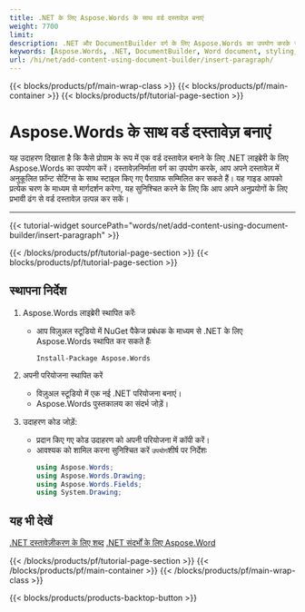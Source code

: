 ```yaml
---
title: .NET के लिए Aspose.Words के साथ वर्ड दस्तावेज़ बनाएं
weight: 7700
limit: 
description: .NET और DocumentBuilder वर्ग के लिए Aspose.Words का उपयोग करके स्टाइल वर्ड दस्तावेज़ कैसे बनाएं सीखें।
keywords: [Aspose.Words, .NET, DocumentBuilder, Word document, styling, programming, example]
url: /hi/net/add-content-using-document-builder/insert-paragraph/
---
```

{{< blocks/products/pf/main-wrap-class >}}
{{< blocks/products/pf/main-container >}}
{{< blocks/products/pf/tutorial-page-section >}}

# Aspose.Words के साथ वर्ड दस्तावेज़ बनाएं
यह उदाहरण दिखाता है कि कैसे प्रोग्राम के रूप में एक वर्ड दस्तावेज़ बनाने के लिए .NET लाइब्रेरी के लिए Aspose.Words का उपयोग करें। दस्तावेज़निर्माता वर्ग का उपयोग करके, आप अपने दस्तावेज़ में अनुकूलित फ़ॉन्ट सेटिंग्स के साथ स्टाइल किए गए पैराग्राफ सम्मिलित कर सकते हैं। यह गाइड आपको प्रत्येक चरण के माध्यम से मार्गदर्शन करेगा, यह सुनिश्चित करने के लिए कि आप अपने अनुप्रयोगों के लिए प्रभावी ढंग से वर्ड दस्तावेज़ उत्पन्न कर सकें।

---
{{< tutorial-widget sourcePath="words/net/add-content-using-document-builder/insert-paragraph" >}}

{{< /blocks/products/pf/tutorial-page-section >}}
{{< blocks/products/pf/tutorial-page-section >}}
## स्थापना निर्देश
1. Aspose.Words लाइब्रेरी स्थापित करेंः
   * आप विज़ुअल स्टूडियो में NuGet पैकेज प्रबंधक के माध्यम से .NET के लिए Aspose.Words स्थापित कर सकते हैंः
     ```
     Install-Package Aspose.Words
     ```

2. अपनी परियोजना स्थापित करें
   * विज़ुअल स्टूडियो में एक नई .NET परियोजना बनाएं।
   * Aspose.Words पुस्तकालय का संदर्भ जोड़ें।

3. उदाहरण कोड जोड़ें:
   * प्रदान किए गए कोड उदाहरण को अपनी परियोजना में कॉपी करें।
   * आवश्यक को शामिल करना सुनिश्चित करें `उपयोग`शीर्ष पर निर्देशः
     ```csharp
     using Aspose.Words;
     using Aspose.Words.Drawing;
     using Aspose.Words.Fields;
     using System.Drawing;
     ```

## यह भी देखें
[.NET दस्तावेज़ीकरण के लिए शब्द](https://docs.aspose.com/words/net/)
[.NET संदर्भों के लिए Aspose.Word](https://reference.aspose.com/words/net/)

{{< /blocks/products/pf/tutorial-page-section >}}
{{< /blocks/products/pf/main-container >}}
{{< /blocks/products/pf/main-wrap-class >}}

{{< blocks/products/products-backtop-button >}}
